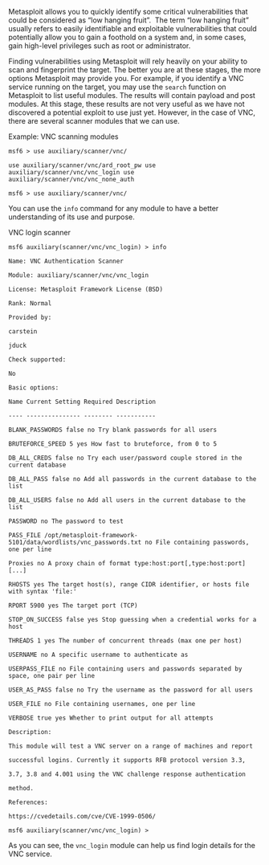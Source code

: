 Metasploit allows you to quickly identify some critical vulnerabilities that could be considered as “low hanging fruit”.  The term “low hanging fruit” usually refers to easily identifiable and exploitable vulnerabilities that could potentially allow you to gain a foothold on a system and, in some cases, gain high-level privileges such as root or administrator.

Finding vulnerabilities using Metasploit will rely heavily on your ability to scan and fingerprint the target. The better you are at these stages, the more options Metasploit may provide you. For example, if you identify a VNC service running on the target, you may use the `search` function on Metasploit to list useful modules. The results will contain payload and post modules. At this stage, these results are not very useful as we have not discovered a potential exploit to use just yet. However, in the case of VNC, there are several scanner modules that we can use.

Example: VNC scanning modules

`msf6 > use auxiliary/scanner/vnc/`

`use auxiliary/scanner/vnc/ard_root_pw use auxiliary/scanner/vnc/vnc_login use auxiliary/scanner/vnc/vnc_none_auth`

`msf6 > use auxiliary/scanner/vnc/`

You can use the `info` command for any module to have a better understanding of its use and purpose.

VNC login scanner

`msf6 auxiliary(scanner/vnc/vnc_login) > info`

`Name: VNC Authentication Scanner`

`Module: auxiliary/scanner/vnc/vnc_login`

`License: Metasploit Framework License (BSD)`

`Rank: Normal`

`Provided by:`

`carstein`

`jduck`

`Check supported:`

`No`

`Basic options:`

`Name Current Setting Required Description`

`---- --------------- -------- -----------`

`BLANK_PASSWORDS false no Try blank passwords for all users`

`BRUTEFORCE_SPEED 5 yes How fast to bruteforce, from 0 to 5`

`DB_ALL_CREDS false no Try each user/password couple stored in the current database`

`DB_ALL_PASS false no Add all passwords in the current database to the list`

`DB_ALL_USERS false no Add all users in the current database to the list`

`PASSWORD no The password to test`

`PASS_FILE /opt/metasploit-framework-5101/data/wordlists/vnc_passwords.txt no File containing passwords, one per line`

`Proxies no A proxy chain of format type:host:port[,type:host:port][...]`

`RHOSTS yes The target host(s), range CIDR identifier, or hosts file with syntax 'file:'`

`RPORT 5900 yes The target port (TCP)`

`STOP_ON_SUCCESS false yes Stop guessing when a credential works for a host`

`THREADS 1 yes The number of concurrent threads (max one per host)`

`USERNAME no A specific username to authenticate as`

`USERPASS_FILE no File containing users and passwords separated by space, one pair per line`

`USER_AS_PASS false no Try the username as the password for all users`

`USER_FILE no File containing usernames, one per line`

`VERBOSE true yes Whether to print output for all attempts`

`Description:`

`This module will test a VNC server on a range of machines and report`

`successful logins. Currently it supports RFB protocol version 3.3,`

`3.7, 3.8 and 4.001 using the VNC challenge response authentication`

`method.`

`References:`

`https://cvedetails.com/cve/CVE-1999-0506/`

`msf6 auxiliary(scanner/vnc/vnc_login) >`

As you can see, the `vnc_login` module can help us find login details for the VNC service.